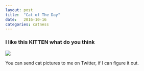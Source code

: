 ```yaml
---
layout: post
title:  "Cat of The Day"
date:   2016-10-16
categories: catness
---
```

<html>
<body>
<h3> I like this KITTEN what do you think</h3>
<img src="http://www.publicdomainpictures.net/pictures/50000/velka/cat-looking-up.jpg"/>
<p> You can send cat pictures to me on Twitter, if I can figure it out.</p>

